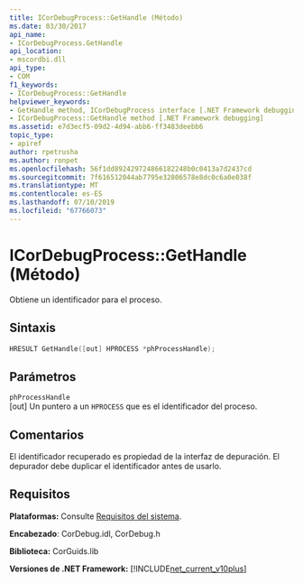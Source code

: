 ```yaml
---
title: ICorDebugProcess::GetHandle (Método)
ms.date: 03/30/2017
api_name:
- ICorDebugProcess.GetHandle
api_location:
- mscordbi.dll
api_type:
- COM
f1_keywords:
- ICorDebugProcess::GetHandle
helpviewer_keywords:
- GetHandle method, ICorDebugProcess interface [.NET Framework debugging]
- ICorDebugProcess::GetHandle method [.NET Framework debugging]
ms.assetid: e7d3ecf5-09d2-4d94-abb6-ff3483deebb6
topic_type:
- apiref
author: rpetrusha
ms.author: ronpet
ms.openlocfilehash: 56f1dd892429724866182248b0c0413a7d2437cd
ms.sourcegitcommit: 7f616512044ab7795e32806578e8dc0c6a0e038f
ms.translationtype: MT
ms.contentlocale: es-ES
ms.lasthandoff: 07/10/2019
ms.locfileid: "67766073"
---
```

# <a name="icordebugprocessgethandle-method"></a>ICorDebugProcess::GetHandle (Método)
Obtiene un identificador para el proceso.  
  
## <a name="syntax"></a>Sintaxis  
  
```cpp  
HRESULT GetHandle([out] HPROCESS *phProcessHandle);  
```  
  
## <a name="parameters"></a>Parámetros  
 `phProcessHandle`  
 [out] Un puntero a un `HPROCESS` que es el identificador del proceso.  
  
## <a name="remarks"></a>Comentarios  
 El identificador recuperado es propiedad de la interfaz de depuración. El depurador debe duplicar el identificador antes de usarlo.  
  
## <a name="requirements"></a>Requisitos  
 **Plataformas:** Consulte [Requisitos del sistema](../../../../docs/framework/get-started/system-requirements.md).  
  
 **Encabezado**: CorDebug.idl, CorDebug.h  
  
 **Biblioteca:** CorGuids.lib  
  
 **Versiones de .NET Framework:** [!INCLUDE[net_current_v10plus](../../../../includes/net-current-v10plus-md.md)]
